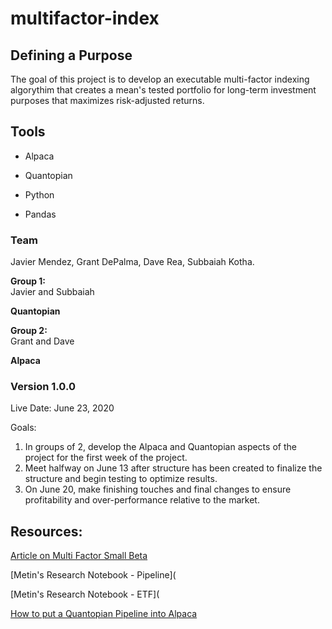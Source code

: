 # multifactor-index

## Defining a Purpose
The goal of this project is to develop an executable multi-factor indexing algorythim that creates a mean's tested portfolio for long-term investment purposes that maximizes risk-adjusted returns.

## Tools
* Alpaca

* Quantopian 

* Python

* Pandas

### Team

Javier Mendez, Grant DePalma, Dave Rea, Subbaiah Kotha.

**Group 1:**  
Javier and Subbaiah  

**Quantopian**

**Group 2:**  
Grant and Dave  

**Alpaca**

### Version 1.0.0

Live Date: June 23, 2020

Goals:
1. In groups of 2, develop the Alpaca and Quantopian aspects of the project for the first week of the project. 
2. Meet halfway on June 13 after structure has been created to finalize the structure and begin testing to optimize results. 
3. On June 20, make finishing touches and final changes to ensure profitability and over-performance relative to the market. 


## Resources: 
[Article on Multi Factor Small Beta](https://www.quantopian.com/posts/multi-factor-smart-beta-strategy-you-can-actually-use-with-confidence)

[Metin's Research Notebook - Pipeline](

[Metin's Research Notebook - ETF](

[How to put a Quantopian Pipeline into Alpaca](https://alpaca.markets/docs/alpaca-works-with/quantopian-to-pipeline-live/
)
